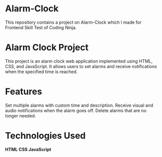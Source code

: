 # Alarm-Clock
This repository contains a project on Alarm-Clock which I made for Frontend Skill Test of Coding Ninja.

# Alarm Clock Project
This project is an alarm clock web application implemented using HTML, CSS, and JavaScript. It allows users to set alarms and receive notifications when the specified time is reached.

# Features
Set multiple alarms with custom time and description.
Receive visual and audio notifications when the alarm goes off.
Delete alarms that are no longer needed.

# Technologies Used
<b>HTML
<b>CSS
<b>JavaScript
